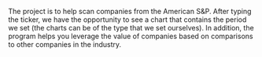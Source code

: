 The project is to help scan companies from the American S&P. After typing the ticker, we have the opportunity to see a chart that contains the period we set (the charts can be of the type that we set ourselves). In addition, the program helps you leverage the value of companies based on comparisons to other companies in the industry.
